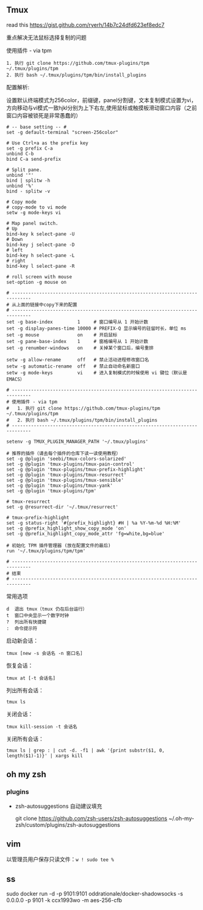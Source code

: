 ## Tmux
read this https://gist.github.com/ryerh/14b7c24dfd623ef8edc7

重点解决无法鼠标选择复制的问题

 使用插件 - via tpm

 	1. 执行 git clone https://github.com/tmux-plugins/tpm ~/.tmux/plugins/tpm 
 	2. 执行 bash ~/.tmux/plugins/tpm/bin/install_plugins

配置解析:

设置默认终端模式为256color，前缀键，panel分割键，文本复制模式设置为vi，方向移动与vi模式一致hjkl分别为上下右左,使用鼠标或触摸板滑动窗口内容（之前窗口内容被锁死是非常愚蠢的）

```shell
# -- base setting -- #
set -g default-terminal "screen-256color"

# Use Ctrl+a as the prefix key
set -g prefix C-a
unbind C-b
bind C-a send-prefix

# Split pane.
unbind '"'
bind | splitw -h
unbind '%'
bind - splitw -v

# Copy mode
# copy-mode to vi mode
setw -g mode-keys vi

# Map panel switch.
# Up
bind-key k select-pane -U
# Down
bind-key j select-pane -D
# left
bind-key h select-pane -L
# right
bind-key l select-pane -R

# roll screen with mouse
set-option -g mouse on

# -----------------------------------------------------------------------------
# 从上面的链接中copy下来的配置
# -----------------------------------------------------------------------------
set -g base-index         1     # 窗口编号从 1 开始计数
set -g display-panes-time 10000 # PREFIX-Q 显示编号的驻留时长，单位 ms
set -g mouse              on    # 开启鼠标
set -g pane-base-index    1     # 窗格编号从 1 开始计数
set -g renumber-windows   on    # 关掉某个窗口后，编号重排

setw -g allow-rename      off   # 禁止活动进程修改窗口名
setw -g automatic-rename  off   # 禁止自动命名新窗口
setw -g mode-keys         vi    # 进入复制模式的时候使用 vi 键位（默认是 EMACS）

# -----------------------------------------------------------------------------
# 使用插件 - via tpm
#   1. 执行 git clone https://github.com/tmux-plugins/tpm ~/.tmux/plugins/tpm
#   2. 执行 bash ~/.tmux/plugins/tpm/bin/install_plugins
# -----------------------------------------------------------------------------

setenv -g TMUX_PLUGIN_MANAGER_PATH '~/.tmux/plugins'

# 推荐的插件（请去每个插件的仓库下读一读使用教程）
set -g @plugin 'seebi/tmux-colors-solarized'
set -g @plugin 'tmux-plugins/tmux-pain-control'
set -g @plugin 'tmux-plugins/tmux-prefix-highlight'
set -g @plugin 'tmux-plugins/tmux-resurrect'
set -g @plugin 'tmux-plugins/tmux-sensible'
set -g @plugin 'tmux-plugins/tmux-yank'
set -g @plugin 'tmux-plugins/tpm'

# tmux-resurrect
set -g @resurrect-dir '~/.tmux/resurrect'

# tmux-prefix-highlight
set -g status-right '#{prefix_highlight} #H | %a %Y-%m-%d %H:%M'
set -g @prefix_highlight_show_copy_mode 'on'
set -g @prefix_highlight_copy_mode_attr 'fg=white,bg=blue'

# 初始化 TPM 插件管理器 (放在配置文件的最后)
run '~/.tmux/plugins/tpm/tpm'

# -----------------------------------------------------------------------------
# 结束
# -----------------------------------------------------------------------------

```

常用选项

```
d  退出 tmux（tmux 仍在后台运行）
t  窗口中央显示一个数字时钟
?  列出所有快捷键
:  命令提示符
```

启动新会话：

```
tmux [new -s 会话名 -n 窗口名]
```

恢复会话：

```
tmux at [-t 会话名]
```

列出所有会话：

```
tmux ls
```

关闭会话：

```
tmux kill-session -t 会话名
```

关闭所有会话：

```
tmux ls | grep : | cut -d. -f1 | awk '{print substr($1, 0, length($1)-1)}' | xargs kill
```



## oh my zsh

###  plugins

- zsh-autosuggestions 自动建议填充

   git clone https://github.com/zsh-users/zsh-autosuggestions ~/.oh-my-zsh/custom/plugins/zsh-autosuggestions

## vim

以管理员用户保存只读文件：`w ! sudo tee %`



## ss

sudo docker run -d -p 9101:9101 oddrationale/docker-shadowsocks -s 0.0.0.0 -p 9101 -k ccx1993wo -m aes-256-cfb

